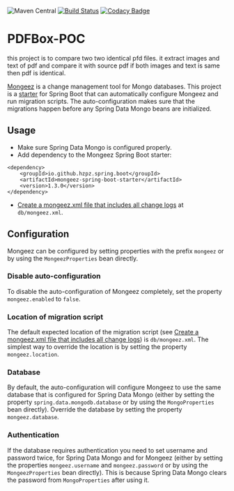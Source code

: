 ![Maven Central](https://img.shields.io/maven-central/v/io.github.hzpz.spring.boot/mongeez-spring-boot-starter.svg)
[![Build Status](https://travis-ci.org/hzpz/mongeez-spring-boot-starter.svg?branch=master)](https://travis-ci.org/hzpz/mongeez-spring-boot-starter)
[![Codacy Badge](https://api.codacy.com/project/badge/grade/e518c6a5031143fda2a6348fb90bfe55)](https://www.codacy.com/app/mailantimo/mongeez-spring-boot-starter)

# PDFBox-POC
this project is to compare two two identical pfd files.
it extract images and text of pdf and compare it with source pdf if both images and text is same then pdf is identical. 



[Mongeez][mongeez] is a change management tool for Mongo databases. 
This project is a [starter][spring-boot-starter] for Spring Boot that can automatically configure Mongeez and run migration scripts.
The auto-configuration makes sure that the migrations happen before any Spring Data Mongo beans are initialized.

## Usage
 * Make sure Spring Data Mongo is configured properly. 
 * Add dependency to the Mongeez Spring Boot starter:

<!-- -->
    <dependency>
        <groupId>io.github.hzpz.spring.boot</groupId>
        <artifactId>mongeez-spring-boot-starter</artifactId>
        <version>1.3.0</version>
    </dependency>

 * [Create a mongeez.xml file that includes all change logs][mongeez.xml] at `db/mongeez.xml`.
 
## Configuration
Mongeez can be configured by setting properties with the prefix `mongeez` or by using the `MongeezProperties` bean directly.

### Disable auto-configuration
To disable the auto-configuration of Mongeez completely, set the property `mongeez.enabled` to `false`.

### Location of migration script
The default expected location of the migration script (see [Create a mongeez.xml file that includes all change logs][mongeez.xml])
is `db/mongeez.xml`. The simplest way to override the location is by setting the property `mongeez.location`.

### Database
By default, the auto-configuration will configure Mongeez to use the same database that is configured for Spring Data Mongo
(either by setting the property `spring.data.mongodb.database` or by using the `MongoProperties` bean directly). Override 
the database by setting the property `mongeez.database`.

### Authentication
If the database requires authentication you need to set username and password twice, for Spring Data Mongo and for Mongeez
(either by setting the properties `mongeez.username` and `mongeez.password` or by using the `MongeezProperties` bean directly).
This is because Spring Data Mongo clears the password from `MongoProperties` after using it.

[mongeez]: https://github.com/mongeez/mongeez
[mongeez.xml]: https://github.com/mongeez/mongeez/wiki/How-to-use-mongeez#create-a-mongeezxml-file-that-include-all-change-logs
[spring-boot-starter]: http://docs.spring.io/spring-boot/docs/current/reference/htmlsingle/#using-boot-starter-poms
